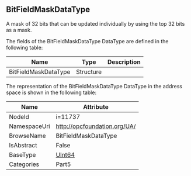 <!-- datatype -->
## BitFieldMaskDataType
A mask of 32 bits that can be updated individually by using the top 32 bits as a mask.  
<!-- end of description -->
The fields of the BitFieldMaskDataType DataType are defined in the following table:  

|Name|Type|Description|
|---|---|---|
|BitFieldMaskDataType|Structure||

The representation of the BitFieldMaskDataType DataType in the address space is shown in the following table:  

|Name|Attribute|
|---|---|
|NodeId|i=11737|
|NamespaceUri|http://opcfoundation.org/UA/|
|BrowseName|BitFieldMaskDataType|
|IsAbstract|False|
|BaseType|[UInt64](../../../Part3/DataTypes/UInt64/readme.md)|
|Categories|Part5|

